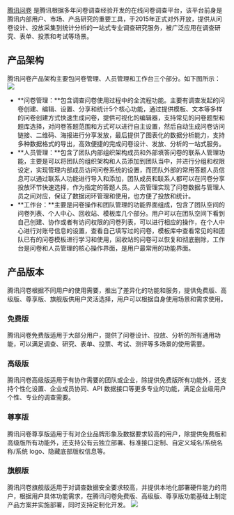 [腾讯问卷](https://wj.qq.com) 是腾讯根据多年问卷调查经验开发的在线问卷调查平台，该平台前身是腾讯内部用户、市场、产品研究的重要工具，于2015年正式对外开放，提供从问卷设计、投放采集到统计分析的一站式专业调查研究服务，被广泛应用在调查研究、表单、投票和考试等场景。

## 产品架构
腾讯问卷产品架构主要包问卷管理、人员管理和工作台三个部分。如下图所示：
![](https://qcloudimg.tencent-cloud.cn/raw/dcb6f376e8db21698fe95bc7104dfb1c.png)
- **问卷管理：**包含调查问卷使用过程中的全流程功能。主要有调查发起的问卷创建、编辑、设置、分享和统计5个核心功能，通过提供模板、文本等多样的问卷创建方式快速生成问卷，提供可视化的编辑器，支持常见的问卷题型和题库选择，对问卷答题范围和方式可以进行自主设置，然后自动生成问卷访问链接、二维码、海报进行分享发放，最后提供了图表化的数据分析能力，支持多种数据格式的导出，高效便捷的完成问卷设计、发放、分析的一站式服务。
- **人员管理：**包含了团队内部组织架构成员和外部填答问卷的联系人管理功能，主要是可以将团队的组织架构和人员添加到团队当中，并进行分组和权限设定，实现管理内部成员访问问卷系统的设置，而团队外部的常用答题人员信息可以通过联系人功能进行导入和添加，团队成员和联系人都可以在问卷分享投放环节快速选择，作为指定的答题人员。人员管理实现了问卷数据与管理人员之间对应，保证了数据闭环管理和使用，也方便了投放和统计。
- **工作台：**主要是问卷操作和团队管理的功能界面组成，包含了团队空间的问卷列表、个人中心、回收站、模板库几个部分。用户可以在团队空间下看到自己创建、协作或者有访问权限的问卷列表，可以进行相应的操作，在个人中心进行对账号信息的设置，查看自己填写过的问卷，模板库中查看常见的和团队已有的问卷模板进行学习和使用，回收站的问卷可以恢复和彻底删除，工作台是问卷和人员管理的核心操作界面，是用户最常用的功能界面。




## 产品版本
腾讯问卷根据不同用户的使用需要，推出了差异化的功能和服务，提供免费版、高级版、尊享版、旗舰版供用户灵活选择，用户可以根据自身使用场景和需求使用。
### 免费版
腾讯问卷免费版适用于大部分用户，提供了问卷设计、投放、分析的所有通用功能，可以满足调查、研究、表单、投票、考试、测评等多场景的使用需要。
### 高级版
腾讯问卷高级版适用于有协作需要的团队或企业，除提供免费版所有功能外，还支持个性化设置、企业成员协同、API 数据接口等更多专业的功能，满足企业级用户个性、专业的调查需要。
### 尊享版
腾讯问卷尊享版适用于有对企业品牌形象及数据要求较高的用户，除提供免费版和高级版所有功能外，还支持公有云独立部署、标准接口定制、自定义域名/系统名称/系统 logo、隐藏底部版权信息等。
### 旗舰版
腾讯问卷旗舰版适用于对调查数据安全要求较高，并提供本地化部署硬件能力的用户，根据用户具体功能需求，在腾讯问卷免费版、高级版、尊享版功能基础上制定产品方案并实施部署，同时支持定制化开发。
![](https://qcloudimg.tencent-cloud.cn/raw/afe49ba0331e621c22171488966623c9.png)
